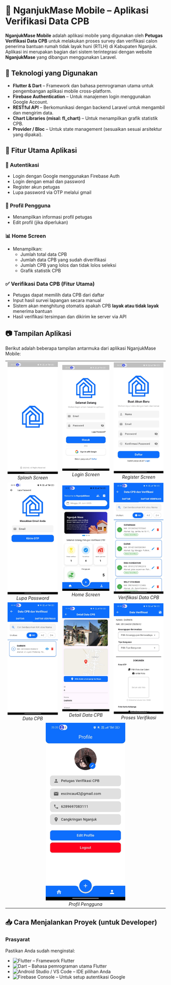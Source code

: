 # 📱 NganjukMase Mobile – Aplikasi Verifikasi Data CPB

**NganjukMase Mobile** adalah aplikasi mobile yang digunakan oleh **Petugas Verifikasi Data CPB** untuk melakukan proses survey dan verifikasi calon penerima bantuan rumah tidak layak huni (RTLH) di Kabupaten Nganjuk. Aplikasi ini merupakan bagian dari sistem terintegrasi dengan website **NganjukMase** yang dibangun menggunakan Laravel.

## 🧩 Teknologi yang Digunakan

- **Flutter & Dart** – Framework dan bahasa pemrograman utama untuk pengembangan aplikasi mobile cross-platform.
- **Firebase Authentication** – Untuk manajemen login menggunakan Google Account.
- **RESTful API** – Berkomunikasi dengan backend Laravel untuk mengambil dan mengirim data.
- **Chart Libraries (misal: fl_chart)** – Untuk menampilkan grafik statistik CPB.
- **Provider / Bloc** – Untuk state management (sesuaikan sesuai arsitektur yang dipakai).

## 🎯 Fitur Utama Aplikasi

### 🔐 Autentikasi

- Login dengan Google menggunakan Firebase Auth
- Login dengan email dan password
- Register akun petugas
- Lupa password via OTP melalui gmail

### 👤 Profil Pengguna

- Menampilkan informasi profil petugas
- Edit profil (jika diperlukan)

### 📊 Home Screen

- Menampilkan:
  - Jumlah total data CPB
  - Jumlah data CPB yang sudah diverifikasi
  - Jumlah CPB yang lolos dan tidak lolos seleksi
  - Grafik statistik CPB

### ✅ Verifikasi Data CPB (Fitur Utama)

- Petugas dapat memilih data CPB dari daftar
- Input hasil survei lapangan secara manual
- Sistem akan menghitung otomatis apakah CPB **layak atau tidak layak** menerima bantuan
- Hasil verifikasi tersimpan dan dikirim ke server via API

## 📷 Tampilan Aplikasi

Berikut adalah beberapa tampilan antarmuka dari aplikasi NganjukMase Mobile:

<table>
  <tr align="center">
    <td><img src="screenshoot/satu.jpg" width="250" alt="Splash Screen"><br><em>Splash Screen</em></td>
    <td><img src="screenshoot/login.jpg" width="250" alt="Login Screen"><br><em>Login Screen</em></td>
    <td><img src="screenshoot/daftar.jpg" width="250" alt="Register Screen"><br><em>Register Screen</em></td>
  </tr>
  <tr align="center">
    <td><img src="screenshoot/lupapas.jpg" width="250" alt="Lupa Password"><br><em>Lupa Password</em></td>
    <td><img src="screenshoot/home.jpg" width="250" alt="Home Screen"><br><em>Home Screen</em></td>
    <td><img src="screenshoot/verifikasihalaman.jpg" width="250" alt="Verifikasi Data CPB"><br><em>Verifikasi Data CPB</em></td>
  </tr>
  <tr align="center">
    <td><img src="screenshoot/daftarhalaman.jpg" width="250" alt="Data CPB"><br><em>Data CPB</em></td>
    <td><img src="screenshoot/detailcpb.jpg" width="250" alt="Detail CPB"><br><em>Detail Data CPB</em></td>
    <td><img src="screenshoot/verif.jpg" width="250" alt="Proses Verifikasi"><br><em>Proses Verifikasi</em></td>
  </tr>
  <tr align="center">
    <td colspan="3"><img src="screenshoot/profil.jpg" width="250" alt="Profil Pengguna"><br><em>Profil Pengguna</em></td>
  </tr>
</table>

## 📥 Cara Menjalankan Proyek (untuk Developer)

### Prasyarat

Pastikan Anda sudah menginstal:

- ![Flutter](https://img.shields.io/badge/Flutter-02569B?style=for-the-badge&logo=flutter&logoColor=white) – Framework Flutter
- ![Dart](https://img.shields.io/badge/Dart-017592?style=for-the-badge&logo=dart&logoColor=white) – Bahasa pemrograman utama Flutter
- ![Android Studio / VS Code](https://img.shields.io/badge/Editor-Android%20Studio%20%2F%20VS%20Code-blue?style=for-the-badge) – IDE pilihan Anda
- ![Firebase Console](https://img.shields.io/badge/Firebase-FFCA28?style=for-the-badge&logo=firebase&logoColor=black) – Untuk setup autentikasi Google
